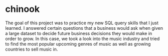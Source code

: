 # chinook 
The goal of this project was to practice my new SQL query skills that I just learned. I answered certain questions that a business would ask when given a large dataset to decide future business decisions they would make in order to grow. In this case, we took a look into the music industry and tried to find the most popular upcoming genres of music as well as growing countries to sell music in. 
